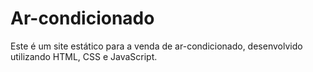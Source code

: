 # Ar-condicionado
Este é um site estático para a venda de ar-condicionado, desenvolvido utilizando HTML, CSS e JavaScript.
